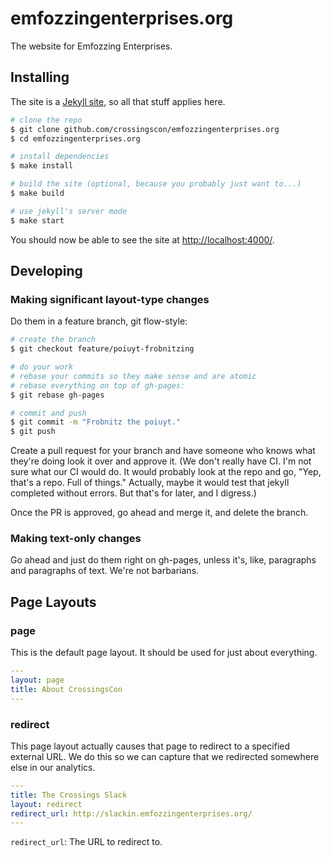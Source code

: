 # emfozzingenterprises.org
The website for Emfozzing Enterprises.

## Installing
The site is a [Jekyll site](https://jekyllrb.com/docs/home/), so all that stuff applies here.

```bash
# clone the repo
$ git clone github.com/crossingscon/emfozzingenterprises.org
$ cd emfozzingenterprises.org

# install dependencies
$ make install

# build the site (optional, because you probably just want to...)
$ make build

# use jekyll's server mode
$ make start
```

You should now be able to see the site at [http://localhost:4000/](http://localhost:4000/).

## Developing

### Making significant layout-type changes
Do them in a feature branch, git flow-style:

```bash
# create the branch
$ git checkout feature/poiuyt-frobnitzing

# do your work
# rebase your commits so they make sense and are atomic
# rebase everything on top of gh-pages:
$ git rebase gh-pages

# commit and push
$ git commit -m "Frobnitz the poiuyt."
$ git push
```

Create a pull request for your branch and have someone who knows what they're doing look it over and approve it. (We don't really have CI. I'm not sure what our CI would do. It would probably look at the repo and go, "Yep, that's a repo. Full of things." Actually, maybe it would test that jekyll completed without errors. But that's for later, and I digress.)

Once the PR is approved, go ahead and merge it, and delete the branch.

### Making text-only changes
Go ahead and just do them right on gh-pages, unless it's, like, paragraphs and paragraphs of text. We're not barbarians.

## Page Layouts

### page
This is the default page layout. It should be used for just about everything.

```yaml
---
layout: page
title: About CrossingsCon
---
```

### redirect
This page layout actually causes that page to redirect to a specified external URL. We do this so we can capture that we redirected somewhere else in our analytics.

```yaml
---
title: The Crossings Slack
layout: redirect
redirect_url: http://slackin.emfozzingenterprises.org/
---
```

`redirect_url`: The URL to redirect to.
